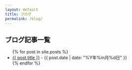 ```yaml
---
layout: default
title: ブログ
permalink: /blog/
---
```


<section>
  <h2>ブログ記事一覧</h2>
  <ul>
    {% for post in site.posts %}
      <li><a href="{{ post.url }}">{{ post.title }}</a> - {{ post.date | date: "%Y年%m月%d日" }}</li>
    {% endfor %}
  </ul>
</section>
